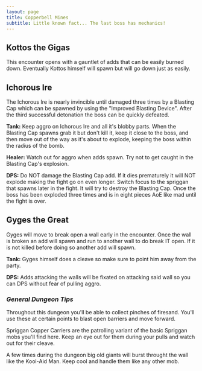 ```yaml
---
layout: page
title: Copperbell Mines
subtitle: Little known fact... The last boss has mechanics!
---
```


## Kottos the Gigas

This encounter opens with a gauntlet of adds that can be easily burned down. Eventually Kottos himself will spawn but will go down just as easily.

## Ichorous Ire

The Ichorous Ire is nearly invincible until damaged three times by a Blasting Cap which can be spawned by using the "Improved Blasting Device". 
After the third successful detonation the boss can be quickly defeated.

**Tank:** Keep aggro on Ichorous Ire and all it's blobby parts. 
When the Blasting Cap spawns grab it but don't kill it, keep it close to the boss, and then move out of the way as it's about to explode, keeping the boss within the radius of the bomb.

**Healer:** Watch out for aggro when adds spawn. Try not to get caught in the Blasting Cap's explosion.

**DPS:** Do NOT damage the Blasting Cap add. If it dies prematurely it will NOT explode making the fight go on even longer.
Switch focus to the spriggan that spawns later in the fight. It will try to destroy the Blasting Cap. 
Once the boss has been exploded three times and is in eight pieces AoE like mad until the fight is over.

## Gyges the Great

Gyges will move to break open a wall early in the encounter. Once the wall is broken an add will spawn and run to another wall to do break IT open. If it is not killed before doing so another add will spawn.

**Tank:** Gyges himself does a cleave so make sure to point him away from the party.

**DPS:** Adds attacking the walls will be fixated on attacking said wall so you can DPS without fear of pulling aggro.

### *General Dungeon Tips*

Throughout this dungeon you'll be able to collect pinches of firesand. You'll use these at certain points to blast open barriers and move forward.

Spriggan Copper Carriers are the patrolling variant of the basic Spriggan mobs you'll find here. Keep an eye out for them during your pulls and watch out for their cleave.

A few times during the dungeon big old giants will burst throught the wall like the Kool-Aid Man. Keep cool and handle them like any other mob.

